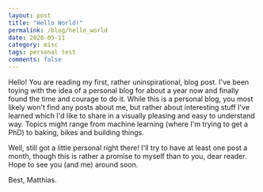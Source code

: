 ```yaml
---
layout: post
title: "Hello World!"
permalink: /blog/hello_world
date: 2020-05-11
category: misc
tags: personal test
comments: false
---
```


Hello! You are reading my first, rather uninspirational, blog post. I've been toying with the idea of a personal blog for about a year now and finally found the time and courage to do it. While this is a personal blog, you most likely won't find any posts about me, but rather about interesting stuff I've learned which I'd like to share in a visually pleasing and easy to understand way. Topics might range from machine learning (where I'm trying to get a PhD) to baking, bikes and building things.

Well, still got a little personal right there! I'll try to have at least one post a month, though this is rather a promise to myself than to you, dear reader. Hope to see you (and me) around soon.

Best,
Matthias.